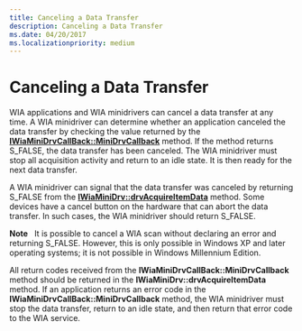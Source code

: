```yaml
---
title: Canceling a Data Transfer
description: Canceling a Data Transfer
ms.date: 04/20/2017
ms.localizationpriority: medium
---
```


# Canceling a Data Transfer





WIA applications and WIA minidrivers can cancel a data transfer at any time. A WIA minidriver can determine whether an application canceled the data transfer by checking the value returned by the [**IWiaMiniDrvCallBack::MiniDrvCallback**](/windows-hardware/drivers/ddi/wiamindr_lh/nf-wiamindr_lh-iwiaminidrvcallback-minidrvcallback) method. If the method returns S\_FALSE, the data transfer has been canceled. The WIA minidriver must stop all acquisition activity and return to an idle state. It is then ready for the next data transfer.

A WIA minidriver can signal that the data transfer was canceled by returning S\_FALSE from the [**IWiaMiniDrv::drvAcquireItemData**](/windows-hardware/drivers/ddi/wiamindr_lh/nf-wiamindr_lh-iwiaminidrv-drvacquireitemdata) method. Some devices have a cancel button on the hardware that can abort the data transfer. In such cases, the WIA minidriver should return S\_FALSE.

**Note**   It is possible to cancel a WIA scan without declaring an error and returning S\_FALSE. However, this is only possible in Windows XP and later operating systems; it is not possible in Windows Millennium Edition.

 

All return codes received from the **IWiaMiniDrvCallBack::MiniDrvCallback** method should be returned in the **IWiaMiniDrv::drvAcquireItemData** method. If an application returns an error code in the **IWiaMiniDrvCallBack::MiniDrvCallback** method, the WIA minidriver must stop the data transfer, return to an idle state, and then return that error code to the WIA service.

 

